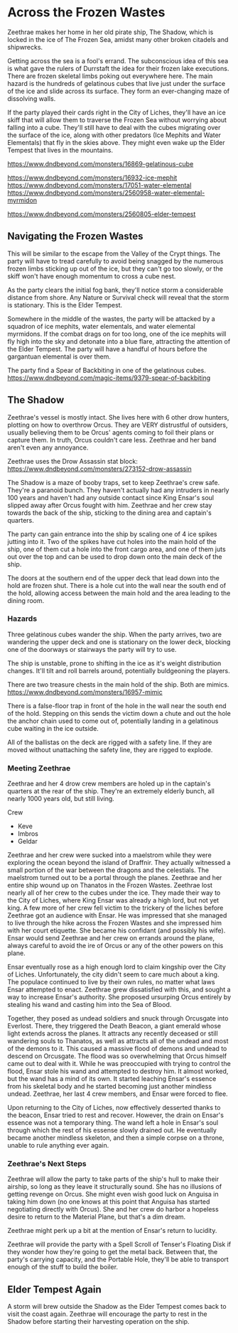# Across the Frozen Wastes
Zeethrae makes her home in her old pirate ship, The Shadow, which is locked in the ice of The Frozen Sea, amidst many other broken citadels and shipwrecks.

Getting across the sea is a fool's errand. The subconscious idea of this sea is what gave the rulers of Durrstaft the idea for their frozen lake executions. There are frozen skeletal limbs poking out everywhere here. The main hazard is the hundreds of gelatinous cubes that live just under the surface of the ice and slide across its surface. They form an ever-changing maze of dissolving walls.

If the party played their cards right in the City of Liches, they'll have an ice skiff that will allow them to traverse the Frozen Sea without worrying about falling into a cube. They'll still have to deal with the cubes migrating over the surface of the ice, along with other predators (Ice Mephits and Water Elementals) that fly in the skies above. They might even wake up the Elder Tempest that lives in the mountains.

https://www.dndbeyond.com/monsters/16869-gelatinous-cube

https://www.dndbeyond.com/monsters/16932-ice-mephit
https://www.dndbeyond.com/monsters/17051-water-elemental
https://www.dndbeyond.com/monsters/2560958-water-elemental-myrmidon

https://www.dndbeyond.com/monsters/2560805-elder-tempest

## Navigating the Frozen Wastes
This will be similar to the escape from the Valley of the Crypt things. The party will have to tread carefully to avoid being snagged by the numerous frozen limbs sticking up out of the ice, but they can't go too slowly, or the skiff won't have enough momentum to cross a cube nest.

As the party clears the initial fog bank, they'll notice storm a considerable distance from shore. Any Nature or Survival check will reveal that the storm is stationary. This is the Elder Tempest.

Somewhere in the middle of the wastes, the party will be attacked by a squadron of ice mephits, water elementals, and water elemental myrmidons. If the combat drags on for too long, one of the ice mephits will fly high into the sky and detonate into a blue flare, attracting the attention of the Elder Tempest. The party will have a handful of hours before the gargantuan elemental is over them.

The party find a Spear of Backbiting in one of the gelatinous cubes. https://www.dndbeyond.com/magic-items/9379-spear-of-backbiting

## The Shadow
Zeethrae's vessel is mostly intact. She lives here with 6 other drow hunters, plotting on how to overthrow Orcus. They are VERY distrustful of outsiders, usually believing them to be Orcus' agents coming to foil their plans or capture them. In truth, Orcus couldn't care less. Zeethrae and her band aren't even any annoyance.

Zeethrae uses the Drow Assassin stat block: https://www.dndbeyond.com/monsters/273152-drow-assassin

The Shadow is a maze of booby traps, set to keep Zeethrae's crew safe. They're a paranoid bunch. They haven't actually had any intruders in nearly 100 years and haven't had any outside contact since King Ensar's soul slipped away after Orcus fought with him. Zeethrae and her crew stay towards the back of the ship, sticking to the dining area and captain's quarters.

The party can gain entrance into the ship by scaling one of 4 ice spikes jutting into it. Two of the spikes have cut holes into the main hold of the ship, one of them cut a hole into the front cargo area, and one of them juts out over the top and can be used to drop down onto the main deck of the ship.

The doors at the southern end of the upper deck that lead down into the hold are frozen shut. There is a hole cut into the wall near the south end of the hold, allowing access between the main hold and the area leading to the dining room.

### Hazards
Three gelatinous cubes wander the ship. When the party arrives, two are wandering the upper deck and one is stationary on the lower deck, blocking one of the doorways or stairways the party will try to use.

The ship is unstable, prone to shifting in the ice as it's weight distribution changes. It'll tilt and roll barrels around, potentially buldgeoning the players.

There are two treasure chests in the main hold of the ship. Both are mimics. https://www.dndbeyond.com/monsters/16957-mimic

There is a false-floor trap in front of the hole in the wall near the south end of the hold. Stepping on this sends the victim down a chute and out the hole the anchor chain used to come out of, potentially landing in a gelatinous cube waiting in the ice outside.

All of the ballistas on the deck are rigged with a safety line. If they are moved without unattaching the safety line, they are rigged to explode.

### Meeting Zeethrae
Zeethrae and her 4 drow crew members are holed up in the captain's quarters at the rear of the ship. They're an extremely elderly bunch, all nearly 1000 years old, but still living.

Crew
* Keve
* Imbros
* Geldar

Zeethrae and her crew were sucked into a maelstrom while they were exploring the ocean beyond the island of Draffnir. They actually witnessed a small portion of the war between the dragons and the celestials. The maelstrom turned out to be a portal through the planes. Zeethrae and her entire ship wound up on Thanatos in the Frozen Wastes. Zeethrae lost nearly all of her crew to the cubes under the ice. They made their way to the City of Liches, where King Ensar was already a high lord, but not yet king. A few more of her crew fell victim to the trickery of the liches before Zeethrae got an audience with Ensar. He was impressed that she managed to live through the hike across the Frozen Wastes and she impressed him with her court etiquette. She became his confidant (and possibly his wife). Ensar would send Zeethrae and her crew on errands around the plane, always careful to avoid the ire of Orcus or any of the other powers on this plane.

Ensar eventually rose as a high enough lord to claim kingship over the City of Liches. Unfortunately, the city didn't seem to care much about a king. The populace continued to live by their own rules, no matter what laws Ensar attempted to enact. Zeethrae grew dissatisfied with this, and sought a way to increase Ensar's authority. She proposed ursurping Orcus entirely by stealing his wand and casting him into the Sea of Blood.

Together, they posed as undead soldiers and snuck through Orcusgate into Everlost. There, they triggered the Death Beacon, a giant emerald whose light extends across the planes. It attracts any recently deceased or still wandering souls to Thanatos, as well as attracts all of the undead and most of the demons to it. This caused a massive flood of demons and undead to descend on Orcusgate. The flood was so overwhelming that Orcus himself came out to deal with it. While he was preoccupied with trying to control the flood, Ensar stole his wand and attempted to destroy him. It almost worked, but the wand has a mind of its own. It started leaching Ensar's essence from his skeletal body and he started becoming just another mindless undead. Zeethrae, her last 4 crew members, and Ensar were forced to flee.

Upon returning to the City of Liches, now effectively desserted thanks to the beacon, Ensar tried to rest and recover. However, the drain on Ensar's essence was not a temporary thing. The wand left a hole in Ensar's soul through which the rest of his essense slowly drained out. He eventually became another mindless skeleton, and then a simple corpse on a throne, unable to rule anything ever again.

### Zeethrae's Next Steps
Zeethrae will allow the party to take parts of the ship's hull to make their airship, so long as they leave it structurally sound. She has no illusions of getting revenge on Orcus. She might even wish good luck on Anguisa in taking him down (no one knows at this point that Anguisa has started negotiating directly with Orcus). She and her crew do harbor a hopeless desire to return to the Material Plane, but that's a dim dream.

Zeethrae might perk up a bit at the mention of Ensar's return to lucidity.

Zeethrae will provide the party with a Spell Scroll of Tenser's Floating Disk if they wonder how they're going to get the metal back. Between that, the party's carrying capacity, and the Portable Hole, they'll be able to transport enough of the stuff to build the boiler.

## Elder Tempest Again
A storm will brew outside the Shadow as the Elder Tempest comes back to visit the coast again. Zeethrae will encourage the party to rest in the Shadow before starting their harvesting operation on the ship.
